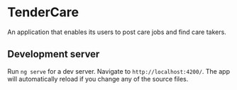 # TenderCare

An application that enables its users to post care jobs and find care takers.

## Development server

Run `ng serve` for a dev server. Navigate to `http://localhost:4200/`. The app will automatically reload if you change any of the source files.




